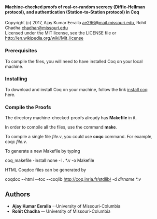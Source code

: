 #### Machine-checked proofs of real-or-random secrecy (Diffie-Hellman protocol), and authentication (Station-to-Station protocol) in Coq
Copyright (c) 2017, Ajay Kumar Eeralla <ae266@mail.missouri.edu>, Rohit Chadha <chadhar@missouri.edu>            
Licensed under the MIT license, see the LICENSE file or http://en.wikipedia.org/wiki/Mit_license                             

[//]: # (The directory machine-checked-proofs contains proofs of security properties, real-or-random secrecy of the Diffie-Hellman protocol, and authentication of the Station-to-Station protocol, and are written in Coq.)

### Prerequisites

To compile the files, you will need to have installed Coq on your local machine.

### Installing

To download and install Coq on your machine, follow the link [install coq](https://coq.inria.fr/download) here.

### Compile the Proofs

The directory machine-checked-proofs already has **Makefile** in it.

In order to compile all the files, use the command **make**.

To compile a single file _file.v_, you could use **coqc** command. For example, coqc _file.v_.

To generate a new Makefile by typing

  coq_makefile -install none -I . *.v -o Makefile

HTML Coqdoc files can be generated by

coqdoc --html --toc --coqlib http://coq.inria.fr/stdlib/ -d _dirname_ *.v


## Authors

* **Ajay Kumar Eeralla** --University of Missouri-Columbia
* **Rohit Chadha** -- University of Missouri-Columbia